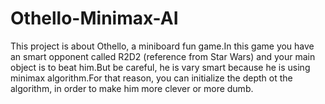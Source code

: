 # Othello-Minimax-AI
This project is about Othello, a miniboard fun game.In this game you have an smart opponent called R2D2 (reference from Star Wars) and your main object is to beat him.But be careful, he is vary smart because he is using minimax algorithm.For that reason, you can initialize the depth ot the algorithm, in order to make him more clever or more dumb.
